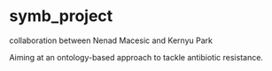 # symb_project
collaboration between Nenad Macesic and Kernyu Park

Aiming at an ontology-based approach to tackle antibiotic resistance.
